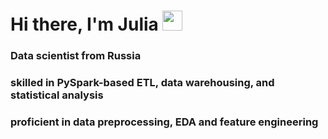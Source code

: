 # Hi there, I'm Julia <img src="https://github.com/blackcater/blackcater/raw/main/images/Hi.gif" height="32"/>

### Data scientist from Russia 
### skilled in PySpark-based ETL, data warehousing, and statistical analysis
### proficient in data preprocessing, EDA and feature engineering
